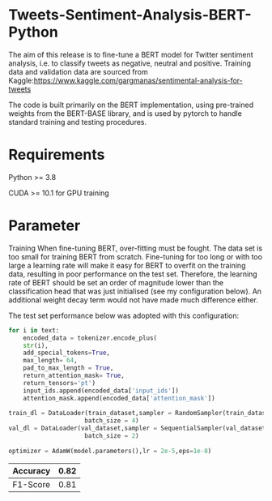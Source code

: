 # Tweets-Sentiment-Analysis-BERT-Python
The aim of this release is to fine-tune a BERT model for Twitter sentiment analysis, i.e. to classify tweets as negative, neutral and positive. Training data and validation data are sourced from Kaggle:https://www.kaggle.com/gargmanas/sentimental-analysis-for-tweets


The code is built primarily on the BERT implementation, using pre-trained weights from the BERT-BASE library, and is used by pytorch to handle standard training and testing procedures.

# Requirements
Python >= 3.8

CUDA >= 10.1 for GPU training

# Parameter
Training
When fine-tuning BERT, over-fitting must be fought. The data set is too small for training BERT from scratch. Fine-tuning for too long or with too large a learning rate will make it easy for BERT to overfit on the training data, resulting in poor performance on the test set. Therefore, the learning rate of BERT should be set an order of magnitude lower than the classification head that was just initialised (see my configuration below). An additional weight decay term would not have made much difference either.

The test set performance below was adopted with this configuration:
```python
for i in text:
    encoded_data = tokenizer.encode_plus(
    str(i),
    add_special_tokens=True,
    max_length= 64,
    pad_to_max_length = True,
    return_attention_mask= True,
    return_tensors='pt')
    input_ids.append(encoded_data['input_ids'])
    attention_mask.append(encoded_data['attention_mask'])
    
train_dl = DataLoader(train_dataset,sampler = RandomSampler(train_dataset),
                     batch_size = 4)
val_dl = DataLoader(val_dataset,sampler = SequentialSampler(val_dataset),
                     batch_size = 2)
		     
optimizer = AdamW(model.parameters(),lr = 2e-5,eps=1e-8)
```
| Accuracy | 0.82  |    
-----------| ---------
| F1-Score | 0.81  |
	
